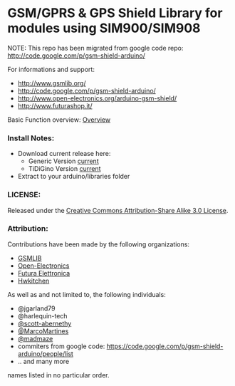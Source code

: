 GSM/GPRS & GPS Shield Library for modules using SIM900/SIM908
======
NOTE: This repo has been migrated from google code repo: http://code.google.com/p/gsm-shield-arduino/


For informations and support:
- http://www.gsmlib.org/
- http://code.google.com/p/gsm-shield-arduino/
- http://www.open-electronics.org/arduino-gsm-shield/
- http://www.futurashop.it/

Basic Function overview: [Overview](https://raw.github.com/MarcoMartines/GSM-GPRS-GPS-Shield/GSMSHIELD/README)

### Install Notes:
- Download current release here:
	- Generic Version [current](https://github.com/madmaze/GSM-GPRS-GPS-Shield/archive/v3.07.1.zip)
	- TiDiGino Version [current](https://github.com/madmaze/GSM-GPRS-GPS-Shield/archive/v3.07_TDG.zip)
- Extract to your arduino/libraries folder

### LICENSE:
Released under the [Creative Commons Attribution-Share Alike 3.0 License](http://www.creativecommons.org/licenses/by-sa/3.0/).

### Attribution:

Contributions have been made by the following organizations:
- [GSMLIB](http://www.gsmlib.org)
- [Open-Electronics](http://www.open-electronics.org/arduino-gsm-shield/)
- [Futura Elettronica](http://www.futurashop.it)
- [Hwkitchen](http://www.hwkitchen.com)

As well as and not limited to, the following individuals:
 - @jgarland79
 - @harlequin-tech
 - [@scott-abernethy](https://github.com/scott-abernethy)
 - [@MarcoMartines](https://github.com/MarcoMartines)
 - [@madmaze](https://github.com/madmaze)
 - commiters from google code: https://code.google.com/p/gsm-shield-arduino/people/list
 - .. and many more

names listed in no particular order.
